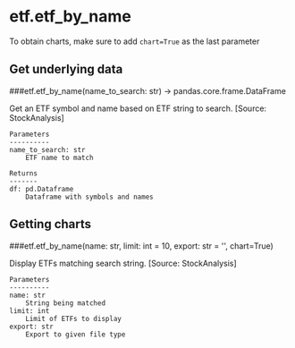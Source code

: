 # etf.etf_by_name

To obtain charts, make sure to add `chart=True` as the last parameter

## Get underlying data 
###etf.etf_by_name(name_to_search: str) -> pandas.core.frame.DataFrame

Get an ETF symbol and name based on ETF string to search. [Source: StockAnalysis]

    Parameters
    ----------
    name_to_search: str
        ETF name to match

    Returns
    -------
    df: pd.Dataframe
        Dataframe with symbols and names

## Getting charts 
###etf.etf_by_name(name: str, limit: int = 10, export: str = '', chart=True)

Display ETFs matching search string. [Source: StockAnalysis]

    Parameters
    ----------
    name: str
        String being matched
    limit: int
        Limit of ETFs to display
    export: str
        Export to given file type

